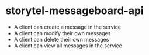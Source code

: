 # storytel-messageboard-api

* A client can create a message in the service
* A client can modify their own messages
* A client can delete their own messages
* A client can view all messages in the service